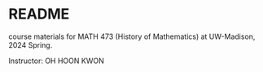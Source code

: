 # README

course materials for MATH 473 (History of Mathematics) at UW-Madison, 2024 Spring.

Instructor: OH HOON KWON
